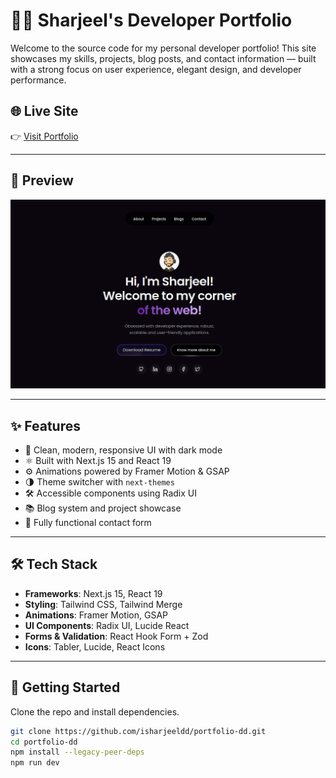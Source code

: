 # 🧑‍💻 Sharjeel's Developer Portfolio

Welcome to the source code for my personal developer portfolio! This site showcases my skills, projects, blog posts, and contact information — built with a strong focus on user experience, elegant design, and developer performance.

## 🌐 Live Site

👉 [Visit Portfolio](https://portfolio-dd-alpha.vercel.app/)

---

## 📸 Preview

![Portfolio Screenshot](./public/preview.png)

---

## ✨ Features

- 🎯 Clean, modern, responsive UI with dark mode
- ⚛️ Built with Next.js 15 and React 19
- ⚙️ Animations powered by Framer Motion & GSAP
- 🌗 Theme switcher with `next-themes`
- 🛠️ Accessible components using Radix UI
- 📚 Blog system and project showcase
- 📩 Fully functional contact form

---

## 🛠 Tech Stack

- **Frameworks**: Next.js 15, React 19
- **Styling**: Tailwind CSS, Tailwind Merge
- **Animations**: Framer Motion, GSAP
- **UI Components**: Radix UI, Lucide React
- **Forms & Validation**: React Hook Form + Zod
- **Icons**: Tabler, Lucide, React Icons

---

## 🚀 Getting Started

Clone the repo and install dependencies.

```bash
git clone https://github.com/isharjeeldd/portfolio-dd.git
cd portfolio-dd
npm install --legacy-peer-deps
npm run dev
